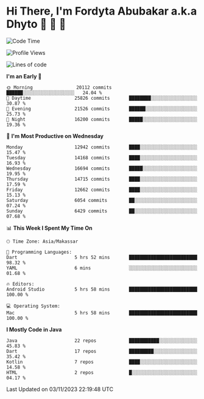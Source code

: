 # Hi There, I'm Fordyta Abubakar a.k.a Dhyto 👋 👋 👋 

<!--
**DhytoDev/dhytodev** is a ✨ _special_ ✨ repository because its `README.md` (this file) appears on your GitHub profile.

Here are some ideas to get you started:

- 🔭 I’m currently working on ...
- 🌱 I’m currently learning ...
- 👯 I’m looking to collaborate on ...
- 🤔 I’m looking for help with ...
- 💬 Ask me about ...
- 📫 How to reach me: ...
- 😄 Pronouns: ...
- ⚡ Fun fact: ...
-->

<!--START_SECTION:waka-->
![Code Time](http://img.shields.io/badge/Code%20Time-2%2C119%20hrs%203%20mins-blue)

![Profile Views](http://img.shields.io/badge/Profile%20Views-0-blue)

![Lines of code](https://img.shields.io/badge/From%20Hello%20World%20I%27ve%20Written-10.4%20million%20lines%20of%20code-blue)

**I'm an Early 🐤** 

```text
🌞 Morning                20112 commits       ██████░░░░░░░░░░░░░░░░░░░   24.04 % 
🌆 Daytime                25826 commits       ████████░░░░░░░░░░░░░░░░░   30.87 % 
🌃 Evening                21526 commits       ██████░░░░░░░░░░░░░░░░░░░   25.73 % 
🌙 Night                  16200 commits       █████░░░░░░░░░░░░░░░░░░░░   19.36 % 
```
📅 **I'm Most Productive on Wednesday** 

```text
Monday                   12942 commits       ████░░░░░░░░░░░░░░░░░░░░░   15.47 % 
Tuesday                  14168 commits       ████░░░░░░░░░░░░░░░░░░░░░   16.93 % 
Wednesday                16694 commits       █████░░░░░░░░░░░░░░░░░░░░   19.95 % 
Thursday                 14715 commits       ████░░░░░░░░░░░░░░░░░░░░░   17.59 % 
Friday                   12662 commits       ████░░░░░░░░░░░░░░░░░░░░░   15.13 % 
Saturday                 6054 commits        ██░░░░░░░░░░░░░░░░░░░░░░░   07.24 % 
Sunday                   6429 commits        ██░░░░░░░░░░░░░░░░░░░░░░░   07.68 % 
```


📊 **This Week I Spent My Time On** 

```text
🕑︎ Time Zone: Asia/Makassar

💬 Programming Languages: 
Dart                     5 hrs 52 mins       █████████████████████████   98.32 % 
YAML                     6 mins              ░░░░░░░░░░░░░░░░░░░░░░░░░   01.68 % 

🔥 Editors: 
Android Studio           5 hrs 58 mins       █████████████████████████   100.00 % 

💻 Operating System: 
Mac                      5 hrs 58 mins       █████████████████████████   100.00 % 
```

**I Mostly Code in Java** 

```text
Java                     22 repos            ███████████░░░░░░░░░░░░░░   45.83 % 
Dart                     17 repos            █████████░░░░░░░░░░░░░░░░   35.42 % 
Kotlin                   7 repos             ████░░░░░░░░░░░░░░░░░░░░░   14.58 % 
HTML                     2 repos             █░░░░░░░░░░░░░░░░░░░░░░░░   04.17 % 
```




 Last Updated on 03/11/2023 22:19:48 UTC
<!--END_SECTION:waka-->
